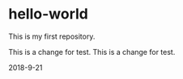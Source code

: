 # hello-world
This is my first repository.



This is a change for test.
This is a change for test.

2018-9-21
